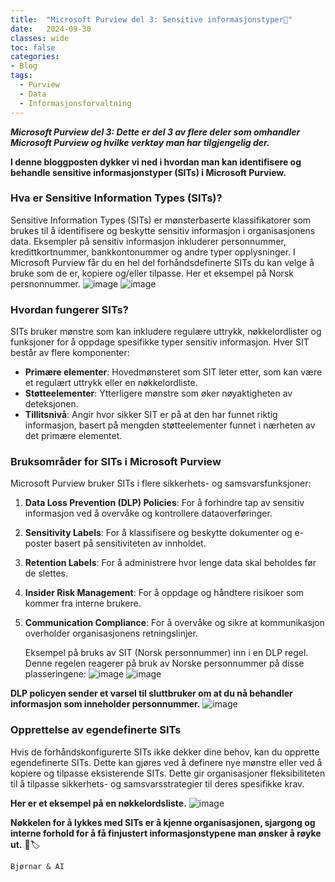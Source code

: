 ```yaml
---
title:  "Microsoft Purview del 3: Sensitive informasjonstyper💾"
date:   2024-09-30
classes: wide
toc: false
categories: 
- Blog
tags:
  - Purview
  - Data
  - Informasjonsforvaltning
---
```


***Microsoft Purview del 3: Dette er del 3 av flere deler som omhandler Microsoft Purview og hvilke verktøy man har tilgjengelig der.***

**I denne bloggposten dykker vi ned i hvordan man kan identifisere og behandle sensitive informasjonstyper (SITs) i Microsoft Purview.**

### Hva er Sensitive Information Types (SITs)?

Sensitive Information Types (SITs) er mønsterbaserte klassifikatorer som brukes til å identifisere og beskytte sensitiv informasjon i organisasjonens data. Eksempler på sensitiv informasjon inkluderer personnummer, kredittkortnummer, bankkontonummer og andre typer opplysninger. I Microsoft Purview får du en hel del forhåndsdefinerte SITs du kan velge å bruke som de er, kopiere og/eller tilpasse.
Her et eksempel på Norsk persnonnummer.
![image](https://github.com/user-attachments/assets/37d7355d-d548-4269-86a1-35fd657a2b3a)
![image](https://github.com/user-attachments/assets/abca47d3-d2fd-4c27-b3f3-f22e06ad9e77)




### Hvordan fungerer SITs?

SITs bruker mønstre som kan inkludere regulære uttrykk, nøkkelordlister og funksjoner for å oppdage spesifikke typer sensitiv informasjon. Hver SIT består av flere komponenter:
- **Primære elementer**: Hovedmønsteret som SIT leter etter, som kan være et regulært uttrykk eller en nøkkelordliste.
- **Støtteelementer**: Ytterligere mønstre som øker nøyaktigheten av deteksjonen.
- **Tillitsnivå**: Angir hvor sikker SIT er på at den har funnet riktig informasjon, basert på mengden støtteelementer funnet i nærheten av det primære elementet.

### Bruksområder for SITs i Microsoft Purview

Microsoft Purview bruker SITs i flere sikkerhets- og samsvarsfunksjoner:
1. **Data Loss Prevention (DLP) Policies**: For å forhindre tap av sensitiv informasjon ved å overvåke og kontrollere dataoverføringer.
2. **Sensitivity Labels**: For å klassifisere og beskytte dokumenter og e-poster basert på sensitiviteten av innholdet.
3. **Retention Labels**: For å administrere hvor lenge data skal beholdes før de slettes.
4. **Insider Risk Management**: For å oppdage og håndtere risikoer som kommer fra interne brukere.
5. **Communication Compliance**: For å overvåke og sikre at kommunikasjon overholder organisasjonens retningslinjer.

   Eksempel på bruks av SIT (Norsk personnummer) inn i en DLP regel. Denne regelen reagerer på bruk av Norske personnummer på disse plasseringene:
![image](https://github.com/user-attachments/assets/750dfc5f-0a84-48df-927e-3e9b8f2edb68)
![image](https://github.com/user-attachments/assets/f125f92d-39a0-4093-bb83-93e686f7e6d2)

**DLP policyen sender et varsel til sluttbruker om at du nå behandler informasjon som inneholder personnummer.**
![image](https://github.com/user-attachments/assets/ff22a59d-3bb7-4d77-8515-cd0fc58a5eae)




### Opprettelse av egendefinerte SITs

Hvis de forhåndskonfigurerte SITs ikke dekker dine behov, kan du opprette egendefinerte SITs. Dette kan gjøres ved å definere nye mønstre eller ved å kopiere og tilpasse eksisterende SITs. Dette gir organisasjoner fleksibiliteten til å tilpasse sikkerhets- og samsvarsstrategier til deres spesifikke krav.

**Her er et eksempel på en nøkkelordsliste.**
![image](https://github.com/user-attachments/assets/fa6be162-2c19-4b5e-b896-6a362a73c667)


**Nøkkelen for å lykkes med SITs er å kjenne organisasjonen, sjargong og interne forhold for å få finjustert informasjonstypene man ønsker å røyke ut.**  🥸🏷️

`Bjørnar & AI`
